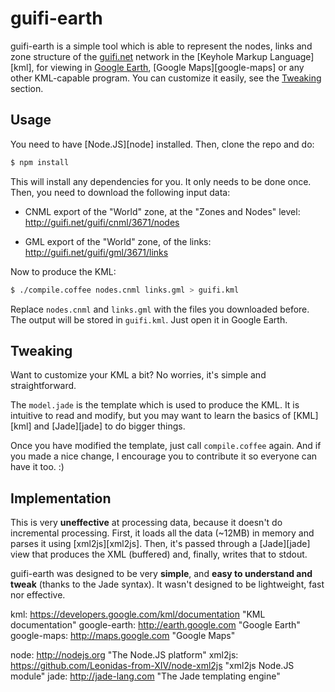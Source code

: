 # guifi-earth

guifi-earth is a simple tool which is able to represent the nodes, links and
zone structure of the [guifi.net](http://guifi.net/en) network in the [Keyhole
Markup Language][kml], for viewing in [Google Earth](google-earth), [Google
Maps][google-maps] or any other KML-capable program. You can customize it
easily, see the [Tweaking](#tweaking) section.


## Usage

You need to have [Node.JS][node] installed. Then, clone the repo and do:

```bash
$ npm install
```

This will install any dependencies for you. It only needs to be done once.  
Then, you need to download the following input data:

  - CNML export of the "World" zone, at the "Zones and Nodes" level:
    http://guifi.net/guifi/cnml/3671/nodes
  
  - GML export of the "World" zone, of the links:
    http://guifi.net/guifi/gml/3671/links

Now to produce the KML:

```bash
$ ./compile.coffee nodes.cnml links.gml > guifi.kml
```

Replace `nodes.cnml` and `links.gml` with the files you downloaded before.
The output will be stored in `guifi.kml`. Just open it in Google Earth.


## Tweaking

Want to customize your KML a bit? No worries, it's simple and straightforward.

The `model.jade` is the template which is used to produce the KML. It is
intuitive to read and modify, but you may want to learn the basics of
[KML][kml] and [Jade][jade] to do bigger things.

Once you have modified the template, just call `compile.coffee` again. And if
you made a nice change, I encourage you to contribute it so everyone can have
it too. :)


## Implementation

This is very **uneffective** at processing data, because it doesn't do
incremental processing. First, it loads all the data (~12MB) in memory and
parses it using [xml2js][xml2js]. Then, it's passed through a [Jade][jade] view
that produces the XML (buffered) and, finally, writes that to stdout.

guifi-earth was designed to be very **simple**, and **easy to understand and
tweak** (thanks to the Jade syntax). It wasn't designed to be lightweight, fast
nor effective.



kml: https://developers.google.com/kml/documentation "KML documentation"
google-earth: http://earth.google.com "Google Earth"
google-maps:  http://maps.google.com "Google Maps"

node: http://nodejs.org "The Node.JS platform"
xml2js: https://github.com/Leonidas-from-XIV/node-xml2js "xml2js Node.JS module"
jade: http://jade-lang.com "The Jade templating engine"
